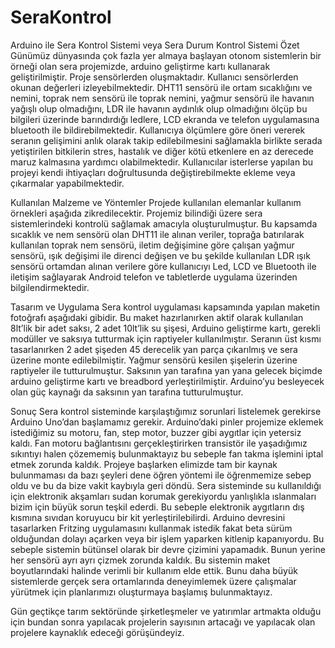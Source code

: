 # SeraKontrol
Arduino ile Sera Kontrol Sistemi veya Sera Durum Kontrol Sistemi
Özet
Günümüz dünyasında çok fazla yer almaya başlayan otonom sistemlerin bir örneği olan sera projemizde, arduino geliştirme kartı kullanarak geliştirilmiştir. Proje sensörlerden oluşmaktadır. Kullanıcı sensörlerden okunan değerleri izleyebilmektedir. DHT11 sensörü ile ortam sıcaklığını ve nemini, toprak nem sensörü ile toprak nemini, yağmur sensörü ile havanın yağışlı olup olmadığını, LDR ile havanın aydınlık olup olmadığını ölçüp bu bilgileri üzerinde barındırdığı ledlere, LCD ekranda ve telefon uygulamasına bluetooth ile bildirebilmektedir. Kullanıcıya ölçümlere göre öneri vererek seranın gelişimini anlık olarak takip edilebilmesini sağlamakla birlikte serada yetiştirilen bitkilerin stres, hastalık ve diğer kötü etkenlere en az derecede maruz kalmasına yardımcı olabilmektedir. Kullanıcılar isterlerse yapılan bu projeyi kendi ihtiyaçları doğrultusunda değiştirebilmekte ekleme veya çıkarmalar yapabilmektedir.


Kullanılan Malzeme ve Yöntemler
Projede kullanılan elemanlar kullanım örnekleri aşağıda zikredilecektir. Projemiz bilindiği üzere sera sistemlerindeki kontrolü sağlamak amacıyla oluşturulmuştur. Bu kapsamda sıcaklık ve nem sensörü olan DHT11 ile alınan veriler, toprağa batırılarak kullanılan toprak nem sensörü, iletim değişimine göre çalışan yağmur sensörü, ışık değişimi ile direnci değişen ve bu şekilde kullanılan LDR ışık sensörü ortamdan alınan verilere göre kullanıcıyı Led, LCD ve Bluetooth ile iletişim sağlayarak Android telefon ve tabletlerde uygulama üzerinden bilgilendirmektedir.


Tasarım ve Uygulama
Sera kontrol uygulaması kapsamında yapılan maketin fotoğrafı aşağıdaki gibidir. Bu maket hazırlanırken aktif olarak kullanılan 8lt’lik bir adet saksı, 2 adet 10lt’lik su şişesi, Arduino geliştirme kartı, gerekli modüller ve saksıya tutturmak için raptiyeler kullanılmıştır. Seranın üst kısmı tasarlanırken 2 adet şişeden 45 derecelik yan parça çıkarılmış ve sera üzerine monte edilebilmiştir. Yağmur sensörü kesilen şişelerin üzerine raptiyeler ile tutturulmuştur. Saksının yan tarafına yan yana gelecek biçimde arduino geliştirme kartı ve breadbord yerleştirilmiştir. Arduino’yu besleyecek olan güç kaynağı da saksının yan tarafına tutturulmuştur. 


Sonuç
Sera kontrol sisteminde karşılaştığımız sorunlari listelemek gerekirse Arduino Uno’dan başlamamız gerekir. Arduino’daki pinler projemize eklemek istediğimiz su motoru, fan, step motor, buzzer gibi aygıtlar için yetersiz kaldı. Fan motoru bağlantısını gerçekleştirirken transistör ile yaşadığımız sıkıntıyı halen çözememiş bulunmaktayız bu sebeple fan takma işlemini iptal etmek zorunda kaldık. Projeye başlarken elimizde tam bir kaynak bulunmaması da bazı şeyleri dene öğren yöntemi ile öğrenmemize sebep oldu ve bu da bize vakit kaybıyla geri döndü. Sera sisteminde su kullanıldığı için elektronik akşamları sudan korumak gerekiyordu yanlışlıkla ıslanmaları bizim için büyük sorun teşkil ederdi. Bu sebeple elektronik aygıtların dış kısmına sıvıdan koruyucu bir kit yerleştirilebilirdi. Arduino devresini tasarlarken Fritzing uygulamasını kullanmak istedik fakat beta sürüm olduğundan dolayı açarken veya bir işlem yaparken kitlenip kapanıyordu. Bu sebeple sistemin bütünsel olarak bir devre çizimini yapamadık. Bunun yerine her sensörü ayrı ayrı çizmek zorunda kaldık. Bu sistemin maket boyutlarındaki halinde verimli bir kullanım elde ettik. Bunu daha büyük sistemlerde gerçek sera ortamlarında deneyimlemek üzere çalışmalar yürütmek için planlarımızı oluşturmaya başlamış bulunmaktayız.

Gün geçtikçe tarım sektöründe şirketleşmeler ve yatırımlar artmakta olduğu için bundan sonra yapılacak projelerin sayısının artacağı ve yapılacak olan projelere kaynaklık edeceği görüşündeyiz.

